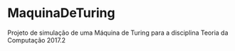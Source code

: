 # MaquinaDeTuring
Projeto de simulação de uma Máquina de Turing para a disciplina Teoria da Computação 2017.2
